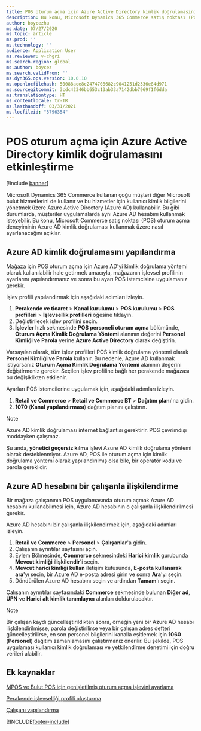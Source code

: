 ```yaml
---
title: POS oturum açma için Azure Active Directory kimlik doğrulamasını etkinleştirme
description: Bu konu, Microsoft Dynamics 365 Commerce satış noktası (POS) için oturum açma deneyiminin Azure Active Directory kimlik doğrulaması kullanacak şekilde nasıl ayarlanacağını açıklar.
author: boycezhu
ms.date: 07/27/2020
ms.topic: article
ms.prod: ''
ms.technology: ''
audience: Application User
ms.reviewer: v-chgri
ms.search.region: global
ms.author: boycez
ms.search.validFrom: ''
ms.dyn365.ops.version: 10.0.10
ms.openlocfilehash: 50088aee8c2474708682c9041251d2336e84d971
ms.sourcegitcommit: 3cdc42346bb653c13ab33a7142dbb7969f1f6dda
ms.translationtype: HT
ms.contentlocale: tr-TR
ms.lasthandoff: 03/31/2021
ms.locfileid: "5796354"
---
```

# <a name="enable-azure-active-directory-authentication-for-pos-sign-in"></a>POS oturum açma için Azure Active Directory kimlik doğrulamasını etkinleştirme
[!include [banner](includes/banner.md)]


Microsoft Dynamics 365 Commerce kullanan çoğu müşteri diğer Microsoft bulut hizmetlerini de kullanır ve bu hizmetler için kullanıcı kimlik bilgilerini yönetmek üzere Azure Active Directory (Azure AD) kullanabilir. Bu gibi durumlarda, müşteriler uygulamalarda aynı Azure AD hesabını kullanmak isteyebilir. Bu konu, Microsoft Commerce satış noktası (POS) oturum açma deneyiminin Azure AD kimlik doğrulaması kullanmak üzere nasıl ayarlanacağını açıklar.

## <a name="configure-azure-ad-authentication"></a>Azure AD kimlik doğrulamasını yapılandırma

Mağaza için POS oturum açma için Azure AD'yi kimlik doğrulama yöntemi olarak kullanılabilir hale getirmek amacıyla, mağazanın işlevsel profilinin ayarlarını yapılandırmanız ve sonra bu ayarı POS istemcisine uygulamanız gerekir.

İşlev profili yapılandırmak için aşağıdaki adımları izleyin.

1. **Perakende ve ticaret** \> **Kanal kurulumu** \> **POS kurulumu** \> **POS profilleri** \> **İşlevsellik profilleri** öğesine tıklayın.
1. Değiştirilecek işlev profilini seçin.
1. **İşlevler** hızlı sekmesinde **POS personeli oturum açma** bölümünde, **Oturum Açma Kimlik Doğrulama Yöntemi** alanının değerini **Personel Kimliği ve Parola** yerine **Azure Active Directory** olarak değiştirin.

Varsayılan olarak, tüm işlev profilleri POS kimlik doğrulama yöntemi olarak **Personel Kimliği ve Parola** kullanır. Bu nedenle, Azure AD kullanmak istiyorsanız **Oturum Açma Kimlik Doğrulama Yöntemi** alanının değerini değiştirmeniz gerekir. Seçilen işlev profiline bağlı her perakende mağazası bu değişiklikten etkilenir.

Ayarları POS istemcilerine uygulamak için, aşağıdaki adımları izleyin.

1. **Retail ve Commerce** \> **Retail ve Commerce BT** \> **Dağıtım planı**'na gidin.
1. **1070** (**Kanal yapılandırması**) dağıtım planını çalıştırın.

> [!NOTE]
> Azure AD kimlik doğrulaması internet bağlantısı gerektirir. POS çevrimdışı moddayken çalışmaz.
> 
> Şu anda, **yönetici geçersiz kılma** işlevi Azure AD kimlik doğrulama yöntemi olarak desteklenmiyor. Azure AD, POS ile oturum açma için kimlik doğrulama yöntemi olarak yapılandırılmış olsa bile, bir operatör kodu ve parola gereklidir.

## <a name="associate-an-azure-ad-account-with-a-worker"></a>Azure AD hesabını bir çalışanla ilişkilendirme

Bir mağaza çalışanının POS uygulamasında oturum açmak Azure AD hesabını kullanabilmesi için, Azure AD hesabının o çalışanla ilişkilendirilmesi gerekir.

Azure AD hesabını bir çalışanla ilişkilendirmek için, aşağıdaki adımları izleyin.

1. **Retail ve Commerce** \> **Personel** \> **Çalışanlar**'a gidin.
1. Çalışanın ayrıntılar sayfasını açın.
1. Eylem Bölmesinde, **Commerce** sekmesindeki **Harici kimlik** gurubunda **Mevcut kimliği ilişkilendir**'i seçin.
1. **Mevcut harici kimliği kullan** iletişim kutusunda, **E-posta kullanarak ara**'yı seçin, bir Azure AD e-posta adresi girin ve sonra **Ara**'yı seçin.
1. Döndürülen Azure AD hesabını seçin ve ardından **Tamam**'ı seçin.

Çalışanın ayrıntılar sayfasındaki **Commerce** sekmesinde bulunan **Diğer ad**, **UPN** ve **Harici alt kimlik tanımlayıcı** alanları doldurulacaktır.

> [!NOTE]
> Bir çalışan kaydı güncelleştirildikten sonra, örneğin yeni bir Azure AD hesabı ilişkilendirilmişse, parola değiştirilirse veya bir çalışan adres defteri güncelleştirilirse, en son personel bilgilerini kanalla eşitlemek için **1060** (**Personel**) dağıtım zamanlamasını çalıştırmanız önerilir. Bu şekilde, POS uygulaması kullanıcı kimlik doğrulaması ve yetkilendirme denetimi için doğru verileri alabilir.

## <a name="additional-resources"></a>Ek kaynaklar

[MPOS ve Bulut POS için genişletilmiş oturum açma işlevini ayarlama](extended-logon.md)

[Perakende işlevselliği profili oluşturma](retail-functionality-profile.md)

[ Çalışanı yapılandırma](https://docs.microsoft.com/dynamics365/commerce/tasks/worker)


[!INCLUDE[footer-include](../includes/footer-banner.md)]